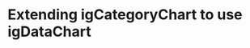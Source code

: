 ﻿<!--
|metadata|
{
    "fileName": "categorychart-extending-category-chart",
    "controlName": "igCategoryChart",
    "tags": ["API", "CategoryChart", "Axes"]
}
|metadata|
-->

# Extending igCategoryChart to use igDataChart